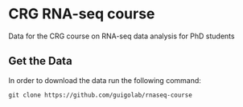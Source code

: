 # CRG RNA-seq course

Data for the CRG course on RNA-seq data analysis for PhD students

## Get the Data

In order to download the data run the following command:

    git clone https://github.com/guigolab/rnaseq-course
